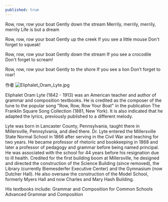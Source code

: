 ```yaml
---
published: true
---
```

Row, row, row your boat
Gently down the stream
Merrily, merrily, merrily, merrily
Life is but a dream

Row, row, row your boat
Gently up the creek If you see a little mouse
Don't forget to squeak!

Row, row, row your boat
Gently down the stream If you see a crocodile
Don't forget to scream!

Row, row, row your boat
Gently to the shore
If you see a lion
Don’t forget to roar!


作者
![Eliphalet_Oram_Lyte.jpg]({{site.baseurl}}/images/Eliphalet_Oram_Lyte.jpg)

Eliphalet Oram Lyte (1842 - 1913) was an American teacher and author of grammar and composition textbooks. He is credited as the composer of the tune to the popular song "Row, Row, Row Your Boat" in the publication The Franklin Square Song Collection (1881, New York). It is also indicated that he adapted the lyrics, previously published to a different melody.

Lyte was born in Lancaster County, Pennsylvania, taught there in Millersville, Pennsylvania, and died there. Dr. Lyte entered the Millersville State Normal School in 1866 after serving in the Civil War and teaching for two years. He became professor of rhetoric and bookkeeping in 1868 and later a professor of pedagogy and grammar before being named principal. He was associated with the school for 44 years before his resignation due to ill health. Credited for the first building boom at Millersville, he designed and directed the construction of the Science Building (since removed), the Library (currently Biemesderfer Executive Center) and the Gymnasium (now Dutcher Hall). He also oversaw the construction of the Model School, formerly Myers Hall and now Charles and Mary Hash Building.

His textbooks include:
Grammar and Composition for Common Schools
Advanced Grammar and Composition

